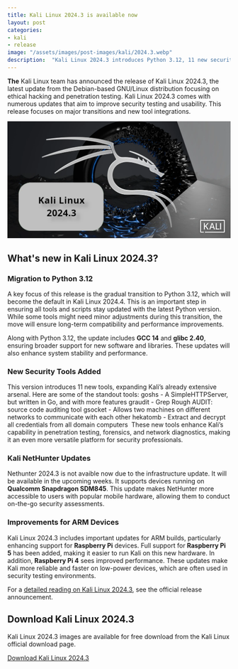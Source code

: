 ```yaml
---
title: Kali Linux 2024.3 is available now
layout: post
categories:
- kali
- release
image: "/assets/images/post-images/kali/2024.3.webp"
description:  "Kali Linux 2024.3 introduces Python 3.12, 11 new security tools, improved ARM support for Raspberry Pi 5, and enhanced mobile testing with NetHunter updates."
---
```


**The** Kali Linux team has announced the release of Kali Linux 2024.3, the latest update from the Debian-based GNU/Linux distribution focusing on ethical hacking and penetration testing. Kali Linux 2024.3 comes with numerous updates that aim to improve security testing and usability. This release focuses on major transitions and new tool integrations. 

![Kali Linux 2024.3 featured image](/assets/images/post-images/kali/2024.3.webp)

## What's new in Kali Linux 2024.3?

### Migration to Python 3.12

A key focus of this release is the gradual transition to Python 3.12, which will become the default in Kali Linux 2024.4. This is an important step in ensuring all tools and scripts stay updated with the latest Python version. While some tools might need minor adjustments during this transition, the move will ensure long-term compatibility and performance improvements.

Along with Python 3.12, the update includes **GCC 14** and **glibc 2.40**, ensuring broader support for new software and libraries. These updates will also enhance system stability and performance.

### New Security Tools Added
This version introduces 11 new tools, expanding Kali’s already extensive arsenal. Here are some of the standout tools:
goshs - A SimpleHTTPServer, but written in Go, and with more features
graudit - Grep Rough AUDIT: source code auditing tool
gsocket - Allows two machines on different networks to communicate with each other
hekatomb - Extract and decrypt all credentials from all domain computers 
These new tools enhance Kali’s capability in penetration testing, forensics, and network diagnostics, making it an even more versatile platform for security professionals.

### Kali NetHunter Updates

Nethunter 2024.3 is not avaible now due to the infrastructure update. It will be available in the upcoming weeks. It supports devices running on **Qualcomm Snapdragon SDM845**. This update makes NetHunter more accessible to users with popular mobile hardware, allowing them to conduct on-the-go security assessments.

### Improvements for ARM Devices

Kali Linux 2024.3 includes important updates for ARM builds, particularly enhancing support for **Raspberry Pi** devices. Full support for **Raspberry Pi 5** has been added, making it easier to run Kali on this new hardware. In addition, **Raspberry Pi 4** sees improved performance. These updates make Kali more reliable and faster on low-power devices, which are often used in security testing environments.

For a [detailed reading on Kali Linux 2024.3](https://www.kali.org/blog/kali-linux-2024-3-release/), see the official release announcement.

## Download Kali Linux 2024.3
Kali Linux 2024.3 images are available for free download from the Kali Linux official download page.

<a href="https://www.kali.org/get-kali/#kali-platforms" class="download" target="_blank">Download Kali Linux 2024.3</a>